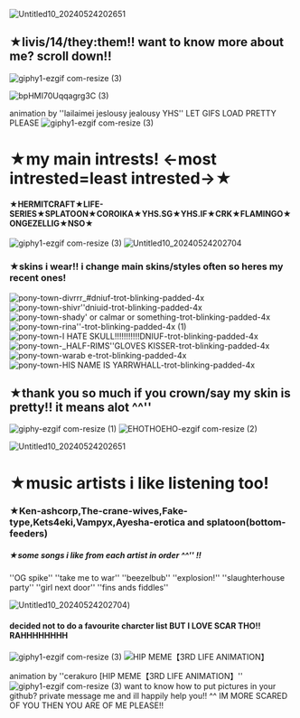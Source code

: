 ![Untitled10_20240524202651](https://github.com/livissssss/livissssss/assets/164212085/a8608440-a171-4bd8-8e9c-2b40ef6bc261)
## **★livis/14/they:them!! want to know more about me? scroll down!!**
![giphy1-ezgif com-resize (3)](https://github.com/livissssss/livissssss/assets/164212085/d76812ba-5e0d-45a4-a61e-28a7b7467a0f)

![bpHMI70Uqqagrg3C (3)](https://github.com/LIVISSKU/LIVISSKU/assets/164212085/02bc394c-31e8-43d6-b041-0795969581d3)


animation by ''lailaimei jeslousy jealousy YHS'' LET GIFS LOAD PRETTY PLEASE
![giphy1-ezgif com-resize (3)](https://github.com/livissssss/livissssss/assets/164212085/d76812ba-5e0d-45a4-a61e-28a7b7467a0f)

# **★my main intrests! <-most intrested=least intrested->★**
#### ★HERMITCRAFT★LIFE-SERIES★SPLATOON★COROIKA★YHS.SG★YHS.IF★CRK★FLAMINGO★ONGEZELLIG★NSO★
![giphy1-ezgif com-resize (3)](https://github.com/livissssss/livissssss/assets/164212085/d76812ba-5e0d-45a4-a61e-28a7b7467a0f)
![Untitled10_20240524202704](https://github.com/livissssss/livissssss/assets/164212085/01db34fa-0526-4a9a-9d4a-acce62a808c7)
### ★skins i wear!! i change main skins/styles often so heres my recent ones!

![pony-town-divrrr_#dniuf-trot-blinking-padded-4x](https://github.com/livissssss/livissssss/assets/164212085/f9876e00-1b5b-4323-84f9-4eed4d95b250)
![pony-town-shivr''dniuid-trot-blinking-padded-4x](https://github.com/livissssss/livissssss/assets/164212085/ba7f65b5-b83d-45a7-a3f4-9888abd50aef)![pony-town-shady' or calmar or something-trot-blinking-padded-4x](https://github.com/livissssss/livissssss/assets/164212085/760b7aed-d62d-444b-90bf-5fb85f20f954)![pony-town-rina''-trot-blinking-padded-4x (1)](https://github.com/livissssss/livissssss/assets/164212085/a4976163-cee4-4f85-aabd-32f284cd9654)![pony-town-I HATE SKULL!!!!!!!!!!!DNIUF-trot-blinking-padded-4x](https://github.com/livissssss/livissssss/assets/164212085/5d63d675-769a-4937-a58d-4f16039b86b2)![pony-town-_HALF-RIMS''GLOVES KISSER-trot-blinking-padded-4x](https://github.com/livissssss/livissssss/assets/164212085/bc47bc10-a56f-4a68-a0a3-10037e377018)![pony-town-warab e-trot-blinking-padded-4x](https://github.com/livissssss/livissssss/assets/164212085/af5c6b1b-0005-46b8-aafd-580f1c70433e)![pony-town-HIS NAME IS YARRWHALL-trot-blinking-padded-4x](https://github.com/livissssss/livissssss/assets/164212085/e07b1751-212e-407e-bf63-5d2d4d105123)



## ★thank you so much if you crown/say my skin is pretty!! it means alot ^^''
![giphy-ezgif com-resize (1)](https://github.com/livissssss/livissssss/assets/164212085/d9797dc1-eeed-4e1a-82d7-e17f7ad98c65)
 ![EHOTHOEHO-ezgif com-resize (2)](https://github.com/livissssss/livissssss/assets/164212085/037d6fcd-813a-4074-97c8-f1c9a6b3ab21)
 
 ![Untitled10_20240524202651](https://github.com/livissssss/livissssss/assets/164212085/478fba69-492e-460a-803e-4c1afba2e8f7)


 # ★music artists i like listening too!
### ★Ken-ashcorp,The-crane-wives,Fake-type,Kets4eki,Vampyx,Ayesha-erotica and splatoon(bottom-feeders)

##### ★some songs i like from each artist in order ^^'' !!
''OG spike'' ''take me to war'' ''beezelbub'' ''explosion!'' ''slaughterhouse party'' ''girl next door'' ''fins ands fiddles''

![Untitled10_20240524202704](https://github.com/livissssss/livissssss/assets/164212085/44afe87b-d804-47d5-98b1-6b55265ac98d))
#### decided not to do a favourite charcter list BUT I LOVE SCAR THO!! RAHHHHHHHH
![giphy1-ezgif com-resize (3)](https://github.com/livissssss/livissssss/assets/164212085/d76812ba-5e0d-45a4-a61e-28a7b7467a0f)
![HIP MEME【3RD LIFE ANIMATION】](https://github.com/LIVISSKU/LIVISSKU/assets/164212085/28e84655-7d16-4438-abba-19dce7127609)

animation by ''cerakuro [HIP MEME【3RD LIFE ANIMATION】''
 ![giphy1-ezgif com-resize (3)](https://github.com/livissssss/livissssss/assets/164212085/d76812ba-5e0d-45a4-a61e-28a7b7467a0f)
want to know how to put pictures in your github? private message me and ill happily help you!! ^^ IM MORE SCARED OF YOU THEN YOU ARE OF ME PLEASE!!
